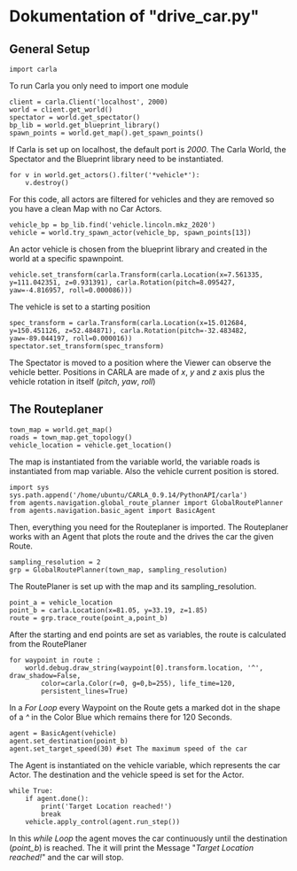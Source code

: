 # Dokumentation of "drive_car.py"

## General Setup
```
import carla 
```
To run Carla you only need to import one module

```
client = carla.Client('localhost', 2000) 
world = client.get_world()
spectator = world.get_spectator() 
bp_lib = world.get_blueprint_library()  
spawn_points = world.get_map().get_spawn_points() 
```
If Carla is set up on localhost, the default port is *2000*.
The Carla World, the Spectator and the Blueprint library need to be instantiated.

```
for v in world.get_actors().filter('*vehicle*'): 
    v.destroy()
```
For this code, all actors are filtered for vehicles and they are removed so you have a clean Map with no Car Actors.

```
vehicle_bp = bp_lib.find('vehicle.lincoln.mkz_2020') 
vehicle = world.try_spawn_actor(vehicle_bp, spawn_points[13])
```
An actor vehicle is chosen from the blueprint library and created in the world at a specific spawnpoint.

```
vehicle.set_transform(carla.Transform(carla.Location(x=7.561335, y=111.042351, z=0.931391), carla.Rotation(pitch=8.095427, yaw=-4.816957, roll=0.000086)))
```
The vehicle is set to a starting position

```
spec_transform = carla.Transform(carla.Location(x=15.012684, y=150.451126, z=52.484871), carla.Rotation(pitch=-32.483482, yaw=-89.044197, roll=0.000016))
spectator.set_transform(spec_transform)
```
The Spectator is moved to a position where the Viewer can observe the vehicle better. Positions in CARLA are made of *x*, *y* and *z* axis plus the vehicle rotation in itself (*pitch*, *yaw*, *roll*)

## The Routeplaner

```
town_map = world.get_map()
roads = town_map.get_topology()
vehicle_location = vehicle.get_location()
```
The map is instantiated from the variable world, the variable roads is instantiated from map variable. Also the vehicle current position is stored.

```
import sys
sys.path.append('/home/ubuntu/CARLA_0.9.14/PythonAPI/carla') 
from agents.navigation.global_route_planner import GlobalRoutePlanner
from agents.navigation.basic_agent import BasicAgent
```
Then, everything you need for the Routeplaner is imported. The Routeplaner works with an Agent that plots the route and the drives the car the given Route.

```
sampling_resolution = 2
grp = GlobalRoutePlanner(town_map, sampling_resolution)
```
The RoutePlaner is set up with the map and its sampling_resolution.

```
point_a = vehicle_location
point_b = carla.Location(x=81.05, y=33.19, z=1.85)
route = grp.trace_route(point_a,point_b)
```
After the starting and end points are set as variables, the route is calculated from the RoutePlaner

```
for waypoint in route :
    world.debug.draw_string(waypoint[0].transform.location, '^', draw_shadow=False, 
        color=carla.Color(r=0, g=0,b=255), life_time=120,
        persistent_lines=True)
```
In a *For Loop* every Waypoint on the Route gets a marked dot in the shape of a *^* in the Color Blue which remains there for 120 Seconds.

```
agent = BasicAgent(vehicle)
agent.set_destination(point_b)
agent.set_target_speed(30) #set The maximum speed of the car
```
The Agent is instantiated on the vehicle variable, which represents the car Actor. The destination and the vehicle speed is set for the Actor.

```
while True:
    if agent.done():
        print('Target Location reached!')
        break
    vehicle.apply_control(agent.run_step())
```
In this *while Loop* the agent moves the car continuously until the destination (*point_b*) is reached. The it will print the Message "*Target Location reached!*" and the car will stop.